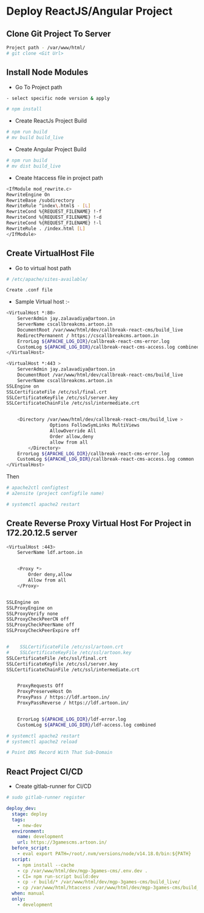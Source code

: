 # **Deploy ReactJS/Angular Project**

## Clone Git Project To Server

```bash
Project path - /var/www/html/
# git clone <Git Url>
```

## Install Node Modules

- Go To Project path

```bash
- select specific node version & apply 
```

```bash
# npm install
```

- Create ReactJs Project Build

```bash
# npm run build
# mv build build_live
```

- Create Angular Project Build

```bash
# npm run build
# mv dist build_live
```

- Create htaccess file in project path

```bash
<IfModule mod_rewrite.c>
RewriteEngine On
RewriteBase /subdirectory
RewriteRule ^index\.html$ - [L]
RewriteCond %{REQUEST_FILENAME} !-f
RewriteCond %{REQUEST_FILENAME} !-d
RewriteCond %{REQUEST_FILENAME} !-l
RewriteRule . /index.html [L]
</IfModule>
```

## Create VirtualHost File

- Go to virtual host path

```bash
# /etc/apache/sites-available/
```

```bash
Create .conf file  
```

- Sample Virtual host :-

```bash
<VirtualHost *:80>
    ServerAdmin jay.zalavadiya@artoon.in
    ServerName cscallbreakcms.artoon.in
    DocumentRoot /var/www/html/dev/callbreak-react-cms/build_live
    RedirectPermanent / https://cscallbreakcms.artoon.in
    ErrorLog ${APACHE_LOG_DIR}/callbreak-react-cms-error.log
    CustomLog ${APACHE_LOG_DIR}/callbreak-react-cms-access.log combined
</VirtualHost>

<VirtualHost *:443 >
    ServerAdmin jay.zalavadiya@artoon.in
    DocumentRoot /var/www/html/dev/callbreak-react-cms/build_live
    ServerName cscallbreakcms.artoon.in
SSLEngine on
SSLCertificateFile /etc/ssl/final.crt
SSLCertificateKeyFile /etc/ssl/server.key
SSLCertificateChainFile /etc/ssl/intermediate.crt


    <Directory /var/www/html/dev/callbreak-react-cms/build_live >
                Options FollowSymLinks MultiViews
                AllowOverride All
                Order allow,deny
                allow from all
        </Directory>
    ErrorLog ${APACHE_LOG_DIR}/callbreak-react-cms-error.log
    CustomLog ${APACHE_LOG_DIR}/callbreak-react-cms-access.log common
</VirtualHost>
```

Then

```bash
# apache2ctl configtest
# a2ensite (project configfile name)
```

```bash
# systemctl apache2 restart  
```

## Create Reverse Proxy Virtual Host For Project in 172.20.12.5 server

```bash
<VirtualHost :443>
    ServerName ldf.artoon.in


    <Proxy *>
        Order deny,allow
        Allow from all
    </Proxy>


SSLEngine on
SSLProxyEngine on
SSLProxyVerify none
SSLProxyCheckPeerCN off
SSLProxyCheckPeerName off
SSLProxyCheckPeerExpire off


#    SSLCertificateFile /etc/ssl/artoon.crt
#    SSLCertificateKeyFile /etc/ssl/artoon.key
SSLCertificateFile /etc/ssl/final.crt
SSLCertificateKeyFile /etc/ssl/server.key
SSLCertificateChainFile /etc/ssl/intermediate.crt


    ProxyRequests Off
    ProxyPreserveHost On
    ProxyPass / https://ldf.artoon.in/
    ProxyPassReverse / https://ldf.artoon.in/


    ErrorLog ${APACHE_LOG_DIR}/ldf-error.log
    CustomLog ${APACHE_LOG_DIR}/ldf-access.log combined 
```

```bash
# systemctl apache2 restart 
# systemctl apache2 reload 
```

```bash
# Point DNS Record With That Sub-Domain
```

## React Project CI/CD  

- Create gitlab-runner for CI/CD

```bash
# sudo gitlab-runner register
```

```yml
deploy_dev:
  stage: deploy
  tags: 
    - new-dev
  environment:
    name: development
    url: https://3gamescms.artoon.in/
  before_script:
    - eval export PATH=/root/.nvm/versions/node/v14.18.0/bin:${PATH}
  script:
    - npm install --cache
    - cp /var/www/html/dev/mgp-3games-cms/.env.dev .
    - CI= npm run-script build:dev
    - cp -r build/* /var/www/html/dev/mgp-3games-cms/build_live/
    - cp /var/www/html/htaccess /var/www/html/dev/mgp-3games-cms/build_live/.htaccess
  when: manual
  only:
    - development
```
